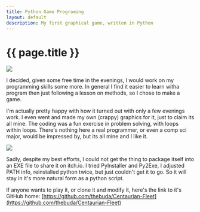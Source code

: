 ```yaml
---
title: Python Game Programing 
layout: default
description: My first graphical game, written in Python 
---
```


# {{ page.title }}

<img src="http://www.mightybuda.com\images\CentFleet1.png" class="image_center">

I decided, given some free time in the evenings, I would work on my programming skills some more. In general I find it easier to learn witha  program then just following a lesson on methods, so I chose to make a game.

I'm actually pretty happy with how it turned out with only a few evenings work.  I even went and made my own (crappy) graphics for it, just to claim its all mine. The coding was a fun exercise in problem solving, with loops within loops.  There's nothing here a real programmer, or even a comp sci major, would be impressed by, but its all mine and I like it.

 <img src="http://www.mightybuda.com\images\CentFleet2.png" class="image_center">
 
 Sadly, despite my best efforts, I could not get the thing to package itself into an EXE file to share it on itch.io.  I tried PyInstaller and Py2Exe, I adjusted PATH info, reinstalled python twice, but just couldn't get it to go.  So it will stay in it's more natural form as a python script.
 
 If anyone wants to play it, or clone it and modify it, here's the link to it's GitHub home: 
 [https://github.com/thebuda/Centaurian-Fleet](https://github.com/thebuda/Centaurian-Fleet)
 
